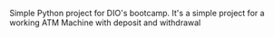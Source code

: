 Simple Python project for DIO's bootcamp.
It's a simple project for a working ATM Machine with deposit and withdrawal
